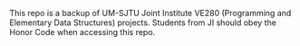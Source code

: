 This repo is a backup of UM-SJTU Joint Institute VE280 (Programming and Elementary Data Structures) projects. Students from JI should obey the Honor Code when accessing this repo. 
